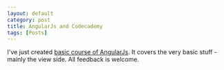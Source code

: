 ```yaml
---
layout: default
category: post
title: AngularJs and Codecademy
tags: [Posts]
---
```

I've just created [basic course of AngularJs](http://www.codecademy.com/courses/javascript-advanced-en-2hJ3J/0/1). It covers the very basic stuff - mainly the view side. All feedback is welcome.
